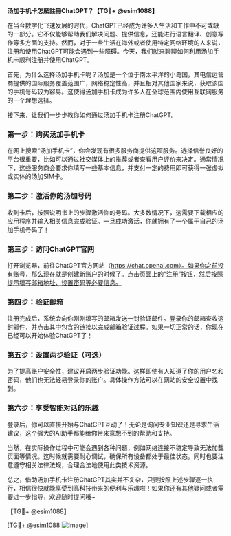 **汤加手机卡怎麽註冊ChatGPT？【TG💪+ @esim1088】**

在当今数字化飞速发展的时代，ChatGPT已经成为许多人生活和工作中不可或缺的一部分。它不仅能够帮助我们解决问题、提供信息，还能进行语言翻译、创意写作等多方面的支持。然而，对于一些生活在海外或者使用特定网络环境的人来说，注册和使用ChatGPT可能会遇到一些障碍。今天，我们就来聊聊如何利用汤加手机卡顺利注册并使用ChatGPT。

首先，为什么选择汤加手机卡呢？汤加是一个位于南太平洋的小岛国，其电信运营商提供的国际服务覆盖范围广，网络稳定性高，并且相对其他国家来说，获取该国的手机号码较为容易。这使得汤加手机卡成为许多人在全球范围内使用互联网服务的一个理想选择。

接下来，让我们一步步教你如何通过汤加手机卡注册ChatGPT。

### 第一步：购买汤加手机卡

在网上搜索“汤加手机卡”，你会发现有很多服务商提供这项服务。选择信誉良好的平台很重要，比如可以通过社交媒体上的推荐或者查看用户评价来决定。通常情况下，这些服务商会要求你填写一些基本信息，并支付一定的费用即可获得一张虚拟或实体的汤加SIM卡。

### 第二步：激活你的汤加号码

收到卡后，按照说明书上的步骤激活你的号码。大多数情况下，这需要下载相应的应用程序并输入相关信息完成验证。一旦成功激活，你就拥有了一个属于自己的汤加手机号码了！

### 第三步：访问ChatGPT官网

打开浏览器，前往ChatGPT官方网站（https://chat.openai.com）。如果你之前没有账号，那么现在就是创建新账户的时候了。点击页面上的“注册”按钮，然后按照提示填写邮箱地址、设置密码等必要信息。

### 第四步：验证邮箱

注册完成后，系统会向你刚刚填写的邮箱发送一封验证邮件。登录你的邮箱查收这封邮件，并点击其中包含的链接以完成邮箱验证过程。如果一切正常的话，你现在已经可以开始体验ChatGPT了！

### 第五步：设置两步验证（可选）

为了提高账户安全性，建议开启两步验证功能。这样即使有人知道了你的用户名和密码，他们也无法轻易登录你的账户。具体操作方法可以在网站的安全设置中找到。

### 第六步：享受智能对话的乐趣

登录后，你可以直接开始与ChatGPT互动了！无论是询问专业知识还是寻求生活建议，这个强大的AI助手都能给你带来意想不到的帮助和支持。

当然，在实际操作过程中可能会遇到各种问题，例如网络连接不稳定导致无法加载页面等情况。这时候就需要耐心调试，确保所有设备都处于最佳状态。同时也要注意遵守相关法律法规，合理合法地使用此类技术资源。

总之，借助汤加手机卡注册ChatGPT其实并不复杂，只要按照上述步骤逐一执行，相信很快就能享受到高科技带来的便利与乐趣啦！如果你还有其他疑问或者需要进一步指导，欢迎随时提问哦~

【TG💪+ @esim1088】 

[[TG💪+ @esim1088](https://t.me/s/esim1088) ![Image](https://i.postimg.cc/4NQfJmqS/Snipaste-2025-05-13-00-14-12.png)]